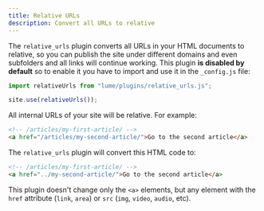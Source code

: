 ```yaml
---
title: Relative URLs
description: Convert all URLs to relative
---
```


The `relative_urls` plugin converts all URLs in your HTML documents to relative,
so you can publish the site under different domains and even subfolders and all
links will continue working. This plugin **is disabled by default** so to enable
it you have to import and use it in the `_config.js` file:

```js
import relativeUrls from "lume/plugins/relative_urls.js";

site.use(relativeUrls());
```

All internal URLs of your site will be relative. For example:

```html
<!-- /articles/my-first-article/ -->
<a href="/articles/my-second-article/">Go to the second article</a>
```

The `relative_urls` plugin will convert this HTML code to:

```html
<!-- /articles/my-first-article/ -->
<a href="../my-second-article/">Go to the second article</a>
```

This plugin doesn't change only the `<a>` elements, but any element with the
`href` attribute (`link`, `area`) or `src` (`img`, `video`, `audio`, etc).
